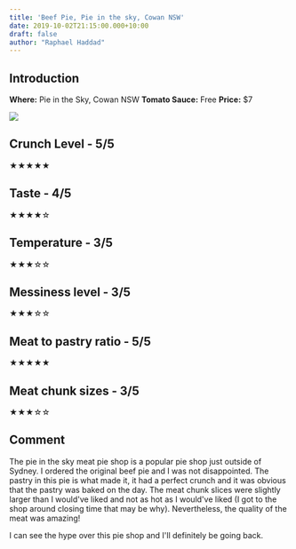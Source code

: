 ```yaml
---
title: 'Beef Pie, Pie in the sky, Cowan NSW'
date: 2019-10-02T21:15:00.000+10:00
draft: false
author: "Raphael Haddad"
---
```


## Introduction

**Where:** Pie in the Sky, Cowan NSW
**Tomato Sauce:** Free
**Price:** $7

[![](https://1.bp.blogspot.com/-UbEAmlUKyD4/XZSJ6cDVuxI/AAAAAAAAYDY/yeefGu4fXiotuJa8xlVB7l3SkwWUFH9LACLcBGAsYHQ/s320/515ead13-afd8-438a-bafd-b5aa05014c29.jpg)](https://1.bp.blogspot.com/-UbEAmlUKyD4/XZSJ6cDVuxI/AAAAAAAAYDY/yeefGu4fXiotuJa8xlVB7l3SkwWUFH9LACLcBGAsYHQ/s1600/515ead13-afd8-438a-bafd-b5aa05014c29.jpg)

## Crunch Level - 5/5

★★★★★

## Taste - 4/5

★★★★☆

## Temperature - 3/5

★★★☆☆

## Messiness level - 3/5

★★★☆☆

## Meat to pastry ratio - 5/5

★★★★★

## Meat chunk sizes - 3/5

★★★☆☆

## Comment

The pie in the sky meat pie shop is a popular pie shop just outside of Sydney.
I ordered the original beef pie and I was not disappointed. The pastry in this
pie is what made it, it had a perfect crunch and it was obvious that the pastry
was baked on the day. The meat chunk slices were slightly larger than I would've liked and not as hot as I would've liked (I got to the shop around closing time
that may be why). Nevertheless, the quality of the meat was amazing!

I can see the hype over this pie shop and I'll definitely be going back.
